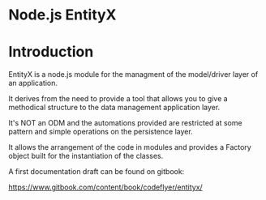 Node.js EntityX
=======

# Introduction
EntityX is a node.js module for the managment of the model/driver layer of an application.

It derives from the need to provide a tool that allows you to give a methodical structure to the data management application layer.

It's NOT an ODM and the automations provided are restricted at some pattern and simple operations on the persistence layer.

It allows the arrangement of the code in modules and provides a Factory object built for the instantiation of the classes.


A first documentation draft can be found on gitbook:

https://www.gitbook.com/content/book/codeflyer/entityx/
